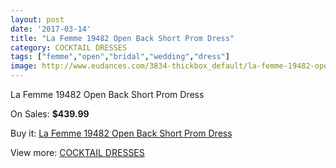 ```yaml
---
layout: post
date: '2017-03-14'
title: "La Femme 19482 Open Back Short Prom Dress"
category: COCKTAIL DRESSES
tags: ["femme","open","bridal","wedding","dress"]
image: http://www.eudances.com/3834-thickbox_default/la-femme-19482-open-back-short-prom-dress.jpg
---
```

La Femme 19482 Open Back Short Prom Dress

On Sales: **$439.99**
<a href="https://www.eudances.com/en/cocktail-dresses/1279-la-femme-19482-open-back-short-prom-dress.html"><amp-img layout="responsive" width="600" height="600" src="//www.eudances.com/3834-thickbox_default/la-femme-19482-open-back-short-prom-dress.jpg" alt="La Femme 19482 Open Back Short Prom Dress 0" /></a>
<a href="https://www.eudances.com/en/cocktail-dresses/1279-la-femme-19482-open-back-short-prom-dress.html"><amp-img layout="responsive" width="600" height="600" src="//www.eudances.com/3835-thickbox_default/la-femme-19482-open-back-short-prom-dress.jpg" alt="La Femme 19482 Open Back Short Prom Dress 1" /></a>

Buy it: [La Femme 19482 Open Back Short Prom Dress](https://www.eudances.com/en/cocktail-dresses/1279-la-femme-19482-open-back-short-prom-dress.html "La Femme 19482 Open Back Short Prom Dress")

View more: [COCKTAIL DRESSES](https://www.eudances.com/en/14-cocktail-dresses "COCKTAIL DRESSES")